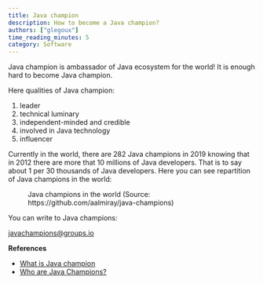 ```yaml
---
title: Java champion
description: How to become a Java champion?
authors: ["glegoux"]
time_reading_minutes: 5
category: Software
---
```


Java champion is ambassador of Java ecosystem for the world! It is enough hard to become Java champion. 

Here qualities of Java champion: 

1. leader
2. technical luminary
3. independent-minded and credible
4. involved in Java technology
5. influencer

Currently in the world, there are 282 Java champions in 2019 knowing that in 2012 there are more that 10 millions of Java developers. That is to say about 1 per 30 thousands of Java developers. Here you can see repartition of Java champions in the world:

<figure>
    <div id="java-champions"></div>
    <figcaption>Java champions in the world (Source: https://github.com/aalmiray/java-champions)</figcaption>
</figure>

You can write to Java champions:

[javachampions@groups.io](mailto://javachampions@groups.io )

**References**
 
* [What is Java champion](https://community.oracle.com/community/groundbreakers/java/java-champions)
* [Who are Java Champions?](https://community.oracle.com/docs/DOC-922857)


<script type="text/javascript" src="https://www.gstatic.com/charts/loader.js"></script>

<script type="text/javascript">
jQuery(document).ready(function () {
    google.charts.load('current', {
        'packages':['geochart'],
        // Note: you will need to get a mapsApiKey for your project.
        // See: https://developers.google.com/chart/interactive/docs/basic_load_libs#load-settings
        'mapsApiKey': 'AIzaSyD-9tSrke72PouQMnMX-a7eZSW0jkFMBWY'
    });
    google.charts.setOnLoadCallback(drawRegionsMap);
    
    function drawRegionsMap() {
        var data = google.visualization.arrayToDataTable([
            ['Country', 'Number'],
            ['Armenia',1],
            ['Australia',1],
            ['Australia/USA',1],
            ['Austria',3],
            ['Belgium',5],
            ['Brazil',14],
            ['Bulgaria',2],
            ['Canada',4],
            ['China',2],
            ['Colombia',2],
            ['Denmark',2],
            ['Ecuador',1],
            ['Egypt',2],
            ['Estonia',2],
            ['France',12],
            ['Germany',25],
            ['Germany/Switzerland',1],
            ['Greece',3],
            ['Guatemala',2],
            ['Hungary',2],
            ['India',3],
            ['Indonesia',1],
            ['Ireland',1],
            ['Italy',7],
            ['Japan',5],
            ['Malaysia',1],
            ['Mexico',2],
            ['Mexico/Switzerland',2],
            ['Morocco',1],
            ['New Zealand',1],
            ['Norway',4],
            ['Perú',1],
            ['Poland',4],
            ['Portugal',1],
            ['Romania',2],
            ['Russia',4],
            ['Scotland',2],
            ['Serbia',1],
            ['Slovenia',1],
            ['South Africa',1],
            ['South Korea',1],
            ['Spain',4],
            ['Sweden',5],
            ['Switzerland',3],
            ['Netherlands',8],
            ['Turkey',5],
            ['United States',77],
            ['USA/Germany',1],
            ['United Kingdom',23]
        ]);
    
        var options = {
            colorAxis: {colors: ['#e6f7ff', '#00334d']},
            width: $('#content').width(), // responsive
            legend: false
        };
        
        var chart = new google.visualization.GeoChart(document.getElementById('java-champions'));
        
         chart.draw(data, options);
    }
    
    // responsive
    var width = $(window).width();
    $(window).resize(function(){
        if ($(this).width() != width) {
            width = $(this).width();
            drawRegionsMap();
        }
    });
});
</script>
